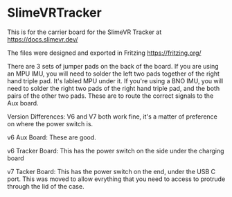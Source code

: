# SlimeVRTracker

This is for the carrier board for the SlimeVR Tracker at https://docs.slimevr.dev/

The files were designed and exported in Fritzing https://fritzing.org/

There are 3 sets of jumper pads on the back of the board. If you are using an MPU IMU, you will need to solder the left two pads together of the right hand triple pad. It's labled MPU under it. If you're using a BNO IMU, you will need to solder the right two pads of the right hand triple pad, and the both pairs of the other two pads. These are to route the correct signals to the Aux board.


Version Differences: V6 and V7 both work fine, it's a matter of preference on where the power switch is.

v6 Aux Board: These are good. 

v6 Tracker Board: This has the power switch on the side under the charging board

v7 Tacker Board: This has the power switch on the end, under the USB C port. This was moved to allow evrything that you need to access to protrude through the lid of the case. 
